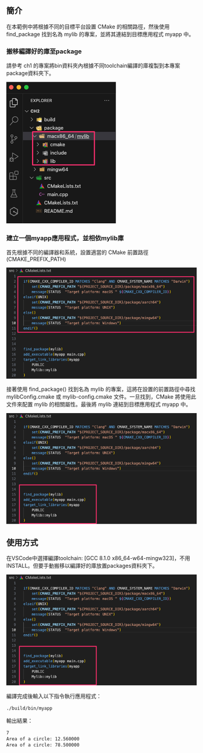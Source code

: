 ## 簡介
在本範例中將根據不同的目標平台設置 CMake 的相關路徑，然後使用 find_package 找到名為 mylib 的專案，並將其連結到目標應用程式 myapp 中。

### 搬移編譯好的庫至package
請參考 ch1 的專案將bin資料夾內根據不同toolchain編譯的庫複製到本專案package資料夾下。

![](./screenshot/demo1.png)

### 建立一個myapp應用程式，並相依mylib庫
首先根據不同的編譯器和系統，設置適當的 CMake 前置路徑 (CMAKE_PREFIX_PATH)

![](./screenshot/demo2.png)

接著使用 find_package() 找到名為 mylib 的專案，這將在設置的前置路徑中尋找 mylibConfig.cmake 或 mylib-config.cmake 文件。一旦找到，CMake 將使用此文件來配置 mylib 的相關屬性。最後將 mylib 連結到目標應用程式 myapp 中。

![](./screenshot/demo3.png)


## 使用方式
在VSCode中選擇編譯toolchain: [GCC 8.1.0 x86_64-w64-mingw323]，不用INSTALL。但要手動搬移以編譯好的庫放置packages資料夾下。


![](./screenshot/demo3.png)

編譯完成後輸入以下指令執行應用程式：
```sh
./build/bin/myapp
```

輸出結果：
```
7
Area of a circle: 12.560000
Area of a circle: 78.500000
```